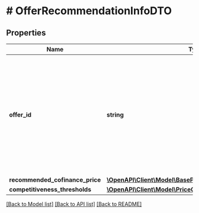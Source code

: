 # # OfferRecommendationInfoDTO

## Properties

Name | Type | Description | Notes
------------ | ------------- | ------------- | -------------
**offer_id** | **string** | **Ваш SKU**  Идентификатор товара в магазине. Разрешены английские и русские буквы, цифры и символы &#x60;. , / \\ ( ) [ ] - &#x3D; _&#x60;  Максимальная длина — 80 знаков.  [Что такое SKU и как его назначать](https://yandex.ru/support/marketplace/assortment/add/index.html#fields). | [optional]
**recommended_cofinance_price** | [**\OpenAPI\Client\Model\BasePriceDTO**](BasePriceDTO.md) |  | [optional]
**competitiveness_thresholds** | [**\OpenAPI\Client\Model\PriceCompetitivenessThresholdsDTO**](PriceCompetitivenessThresholdsDTO.md) |  | [optional]

[[Back to Model list]](../../README.md#models) [[Back to API list]](../../README.md#endpoints) [[Back to README]](../../README.md)
